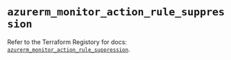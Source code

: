 # `azurerm_monitor_action_rule_suppression`

Refer to the Terraform Registory for docs: [`azurerm_monitor_action_rule_suppression`](https://www.terraform.io/docs/providers/azurerm/r/monitor_action_rule_suppression).
